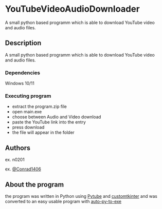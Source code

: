 # YouTubeVideoAudioDownloader
A small python based programm which is able to download YouTube video and audio files.
## Description

A small python based programm which is able to download YouTube video and audio files.

### Dependencies

Windows 10/11

### Executing program

* extract the program.zip file
* open main.exe
* choose between Audio and Video download
* paste the YouTube link into the entry
* press download
* the file will appear in the folder

## Authors

ex. n0201 

ex. [@Conrad1406](https://github.com/Conrad1406)

## About the program
the program was written in Python using [Pytube](https://github.com/pytube/pytube) and [customtkinter](https://github.com/TomSchimansky/CustomTkinter) and was converted to an easy usable program with [auto-py-to-exe](https://github.com/brentvollebregt/auto-py-to-exe) 
